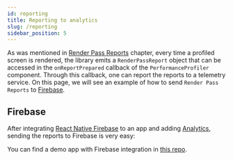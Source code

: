```yaml
---
id: reporting
title: Reporting to analytics
slug: /reporting
sidebar_position: 5
---
```


As was mentioned in [Render Pass Reports](./../fundamentals/render-pass-report.md) chapter, every time a profiled screen is rendered, the library emits a `RenderPassReport` object that can be accessed in the `onReportPrepared` callback of the `PerformanceProfiler` component. Through this callback, one can report the reports to a telemetry service. On this page, we will see an example of how to send `Render Pass Reports` to [Firebase](https://firebase.google.com/).

## Firebase

After integrating [React Native Firebase](https://rnfirebase.io/) to an app and adding [Analytics](https://rnfirebase.io/analytics/usage), sending the reports to Firebase is very easy:

<script src="https://gist.github.com/ElviraBurchik/ca8c842765714b978def5bfbd93ae609.js"></script>


You can find a demo app with Firebase integration in [this repo](https://github.com/ElviraBurchik/react-native-performance-reporting-demo).
